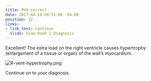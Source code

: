 ```yaml
---
title: RVH Correct
date: 2017-04-10 00:51:00 -04:00
position: 22
links:
- link_text: Continue
  slide: Exam Room 2 Diagnosis
---
```


Excellent! The extra load on the right ventricle causes hypertrophy (enlargement of a tissue or organ) of the wall’s myocardium.

![R-vent-hypertrophy.png](/uploads/R-vent-hypertrophy.png)

Continue on to your diagnosis.